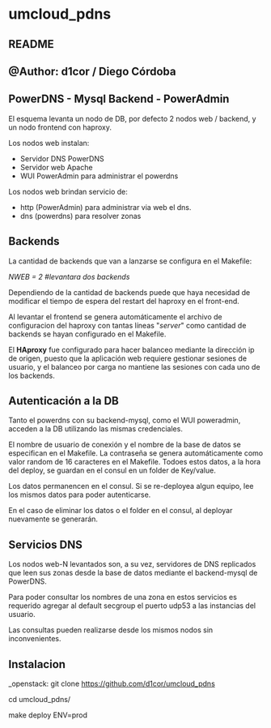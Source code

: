 # umcloud_pdns
## README
## @Author: d1cor / Diego Córdoba
## PowerDNS - Mysql Backend - PowerAdmin


El esquema levanta un nodo de DB, por defecto 2 nodos web / backend, y un nodo frontend con haproxy.

Los nodos web instalan:
  - Servidor DNS PowerDNS
  - Servidor web Apache
  - WUI PowerAdmin para administrar el powerdns

Los nodos web brindan servicio de:
  - http (PowerAdmin) para administrar via web el dns.
  - dns (powerdns) para resolver zonas

## Backends

La cantidad de backends que van a lanzarse se configura en el Makefile:
 
*NWEB = 2   #levantara dos backends*

Dependiendo de la cantidad de backends puede que haya necesidad de modificar el tiempo de espera del restart del haproxy en el front-end.

Al levantar el frontend se genera automáticamente el archivo de configuracion del haproxy con tantas líneas "*server*" como cantidad de backends se hayan configurado en el Makefile.

El **HAproxy** fue configurado para hacer balanceo mediante la dirección ip de origen, puesto que la aplicación web requiere gestionar sesiones de usuario, y el balanceo por carga no mantiene las sesiones con cada uno de los backends.


## Autenticación a la DB

Tanto el powerdns con su backend-mysql, como el WUI poweradmin, acceden a la DB utilizando las mismas credenciales.

El nombre de usuario de conexión y el nombre de la base de datos se especifican en el Makefile.
La contraseña se genera automáticamente como valor random de 16 caracteres en el Makefile.
Todoes estos datos, a la hora del deploy, se guardan en el consul en un folder de Key/value.

Los datos permanencen en el consul. Si se re-deployea algun equipo, lee los mismos datos para poder autenticarse.

En el caso de eliminar los datos o el folder en el consul, al deployar nuevamente se generarán.


## Servicios DNS

Los nodos web-N levantados son, a su vez, servidores de DNS replicados que leen sus zonas desde la base de datos mediante el backend-mysql de PowerDNS.

Para poder consultar los nombres de una zona en estos servicios es requerido agregar al default secgroup el puerto udp53 a las instancias del usuario.

Las consultas pueden realizarse desde los mismos nodos sin inconvenientes.

## Instalacion

_openstack:
git clone https://github.com/d1cor/umcloud_pdns

cd umcloud_pdns/

make deploy ENV=prod


